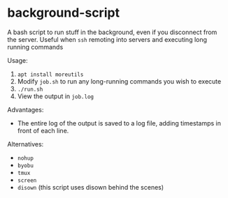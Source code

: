 # background-script
A bash script to run stuff in the background, even if you disconnect from the server. Useful when `ssh` remoting into servers and executing long running commands

Usage:

1. `apt install moreutils`
2. Modify `job.sh` to run any long-running commands you wish to execute
3. `./run.sh`
4. View the output in `job.log`

Advantages:

- The entire log of the output is saved to a log file, adding timestamps in front of each line.

Alternatives:

- `nohup`
- `byobu`
- `tmux`
- `screen`
- `disown` (this script uses disown behind the scenes)
